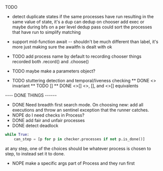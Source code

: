 TODO

* detect duplicate states
  if the same processes have run resulting in the same value of state, it's a dup
  can dedup on chooser add exec or maybe during bfs on a per level dedup pass
  could sort the processes that have run to simplify matching
* support mid-function await -- shouldn't be much different than label, it's
  more just making sure the awaitfn is dealt with ok


* TODO add process name by default to recording chooser things recorded
  both .record() and .choose()
* TODO maybe make a parameters object?
* TODO stuttering detection and temporal/liveness checking
  ** DONE <> invariant
  ** TODO []
  ** DONE <>[]
  <>, [], and <>[] equivalents


---- DONE THINGS ------
* DONE Need breadth first search mode. On choosing new: add all executions and throw an sentinel exception that the runner catches.
* NOPE do I need checks in Process?
* DONE add fair and unfair processes
* DONE detect deadlock 

```python
while True:
    can_step = [p for p in checker.processes if not p.is_done()]
```
at any step, one of the choices should be whatever process is chosen to step,
to instead set it to done.
* NOPE make a specific args part of Process and they run first
